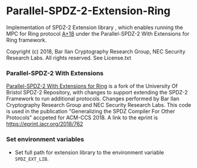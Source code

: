# Parallel-SPDZ-2-Extension-Ring

Implementation of SPDZ-2 Extension library , which enables running the MPC for Ring protocol [A+18](https://eprint.iacr.org/2018/762) under the Parallel-SPDZ-2 With Extensions for Ring framework.

Copyright (c) 2018, Bar Ilan Cryptography Research Group, NEC  Security Research Labs. All rights reserved.
See License.txt

### Parallel-SPDZ-2 With Extensions

[Parallel-SPDZ-2 With Extensions for Ring](https://github.com/nec-mpc/Parallel-SPDZ-2) is a fork of the University Of Bristol SPDZ-2 Repository, with changes to support extending the SPDZ-2 Framework to run additional protocols. Changes performed by Bar Ilan Cryptography Research Group and NEC Security Research Labs. This code is used in the publication "Generalizing the SPDZ Compiler For Other Protocols" accpeted for ACM-CCS 2018. A link to the eprint is https://eprint.iacr.org/2018/762

### Set environment variables
- Set full path for extension library to the environment variable `SPDZ_EXT_LIB`.
